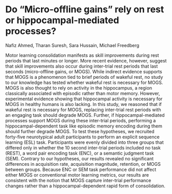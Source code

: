 # Do “Micro-offline gains” rely on rest or hippocampal-mediated processes?

Nafiz Ahmed, Tharan Suresh, Sara Hussain, Michael Freedberg

Motor learning consolidation manifests as skill improvements during rest periods that last minutes or longer. More recent evidence, however, suggest that skill improvements also occur during inter-trial rest periods that last seconds (micro-offline gains, or MOGS). While indirect evidence supports that MOGS is a phenomenon tied to brief periods of wakeful rest, no study to our knowledge has tested whether wakeful rest is necessary for MOGS. MOGS is also thought to rely on activity in the hippocampus, a region classically associated with episodic rather than motor memory. However, experimental evidence showing that hippocampal activity is necessary for MOGS in healthy humans is also lacking. In this study, we reasoned that if wakeful rest is necessary for MOGS, replacing inter-trial rest periods with an engaging task should degrade MOGS. Further, if hippocampal-mediated processes support MOGS during these inter-trial periods, performing a hippocampal-dependent task like episodic memory encoding during them should further degrade MOGS. To test these hypotheses, we recruited forty-five neurotypical adult participants to perform an explicit sequence learning (ESL) task. Participants were evenly divided into three groups that differed only in whether the 10 second inter-trial periods included no task (REST), a word pair encoding task (ENC), or a semantic judgment task (SEM). Contrary to our hypotheses, our results revealed no significant differences in acquisition rate, acquisition magnitude, retention, or MOGS between groups. Because ENC or SEM task performance did not affect either MOGS or conventional motor learning metrics, our results are consistent with the notion that MOGS capture inter-trial performance changes rather than a hippocampal-dependent rapid form of consolidation. 

